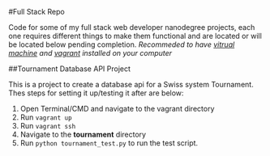 #Full Stack Repo

Code for some of my full stack web developer nanodegree projects, each one requires different things to make them functional and are located or will be located below pending completion. *Recommeded to have [vitrual machine](https://www.virtualbox.org/wiki/Downloads) and [vagrant](https://www.vagrantup.com/downloads.html) installed on your computer*

##Tournament Database API Project

This is a project to create a database api for a Swiss system Tournament. Thes steps for setting it up/testing it after are below:

1. Open Terminal/CMD and navigate to the vagrant directory
2. Run `vagrant up`
3. Run `vagrant ssh`
4. Navigate to the **tournament** directory
5. Run `python tournament_test.py` to run the test script.
